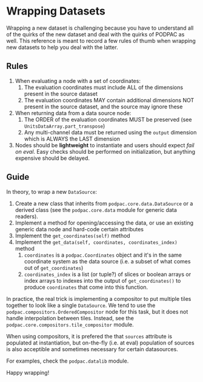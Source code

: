 # Wrapping Datasets

Wrapping a new dataset is challenging because you have to understand all of the quirks of the new dataset and deal with the quirks of PODPAC as well. This reference is meant to record a few rules of thumb when wrapping new datasets to help you deal with the latter. 

## Rules
1. When evaluating a node with a set of coordinates:
   1. The evaluation coordinates must include ALL of the dimensions present in the source dataset
   1. The evaluation coordinates MAY contain additional dimensions NOT present in the source dataset, and the source may ignore these
2. When returning data from a data source node:
   1. The ORDER of the evaluation coordinates MUST be preserved (see `UnitsDataArray.part_transpose`)
   1. Any multi-channel data must be returned using the `output` dimension which is ALWAYS the LAST dimension
3. Nodes should be **lightweight** to instantiate and users should expect *fail on eval*. Easy checks should be performed on initialization, but anything expensive should be delayed. 

## Guide
In theory, to wrap a new `DataSource`:
1. Create a new class that inherits from `podpac.core.data.DataSource` or a derived class (see the `podpac.core.data` module for generic data readers).
2. Implement a method for opening/accessing the data, or use an existing generic data node and hard-code certain attributes
3. Implement the `get_coordinates(self)` method
4. Implement the `get_data(self, coordinates, coordinates_index)` method
    1. `coordinates` is a `podpac.Coordinates` object and it's in the same coordinate system as the data source (i.e. a subset of what comes out of `get_coordinates`)
    2. `coordinates_index` is a list (or tuple?) of slices or boolean arrays or index arrays to indexes into the output of `get_coordinates()` to produce `coordinates` that come into this function. 
    
In practice, the real trick is implementing a compositor to put multiple tiles together to look like a single `DataSource`. We tend to use the `podpac.compositors.OrderedCompositor` node for this task, but it does not handle interpolation between tiles. Instead, see the `podpac.core.compositors.tile_compositor` module. 

When using compositors, it is prefered the that `sources` attribute is populated at instantiation, but on-the-fly (i.e. at eval) population of sources is also acceptible and sometimes necessary for certain datasources. 

For examples, check the `podpac.datalib` module. 

Happy wrapping!